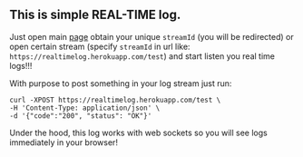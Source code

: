 This is simple REAL-TIME log.
-

Just open main [page](https://realtimelog.herokuapp.com)
obtain your unique `streamId` (you will be redirected)
or open certain stream (specify `streamId` in url like: `https://realtimelog.herokuapp.com/test`)
and start listen you real time logs!!!

With purpose to post something in your log stream just run:
````
curl -XPOST https://realtimelog.herokuapp.com/test \
-H 'Content-Type: application/json' \
-d '{"code":"200", "status": "OK"}'
````

Under the hood, this log works with web sockets so you will see logs immediately in your browser!
